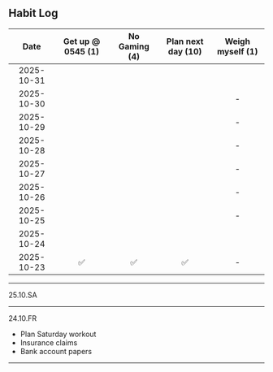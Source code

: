 ## Habit Log

| Date           | Get up @ 0545 (1) | No Gaming (4) | Plan next day (10)| Weigh myself (1) |
|:--------------:|:--------------:|:---------:|:-------:|:-----:|
| 2025-10-31     |              |        |        |        |
| 2025-10-30     |              |        |        |     -   |
| 2025-10-29     |              |        |        |     -   |
| 2025-10-28     |              |        |        |     -   |
| 2025-10-27     |              |        |        |     -   |
| 2025-10-26     |              |        |        |     -   |
| 2025-10-25     |              |        |        |     -   |
| 2025-10-24     |              |        |        |        |
| 2025-10-23     |✅              | ✅       |     ✅    |  -    |

------------------
25.10.SA

------------------
24.10.FR
* Plan Saturday workout
* Insurance claims
* Bank account papers

------------------

<!--
**Bubke/Bubke** is a ✨ _special_ ✨ repository because its `README.md` (this file) appears on your GitHub profile.

Here are some ideas to get you started:

✅
❌
🟡
- 🔭 I’m currently working on ...
- 🌱 I’m currently learning ...
- 👯 I’m looking to collaborate on ...
- 🤔 I’m looking for help with ...
- 💬 Ask me about ...
- 📫 How to reach me: ...
- 😄 Pronouns: ...
- ⚡ Fun fact: ...
-->
